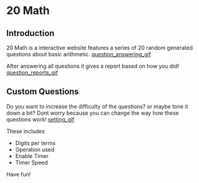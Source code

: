 # 20 Math

## Introduction

20 Math is a interactive website features a series of 20 random generated questions about basic arithmetic.
[question_answering_gif](./public/questions.gif)

After answering all questions it gives a report based on how you did!
[question_reports_gif](./public/reports.gif)

## Custom Questions

Do you want to increase the difficulty of the questions? or maybe tone it down a bit? Dont worry because you can change the way how these questions work!
[setting_gif](./public/settings.gif)

These includes

- Digits per terms
- Operation used
- Enable Timer
- Timer Speed

Have fun!
